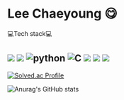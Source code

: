 # Lee Chaeyoung 😋

💻Tech stack💻


<img src="https://img.shields.io/badge/Java-007396?style=for-the-badge&logo=Java&logoColor=white"> <img src="https://img.shields.io/badge/Spring-6DB33F?style=for-the-badge&logo=Spring&logoColor=white"> <img alt="python" src ="https://img.shields.io/badge/python-blue.svg?&style=for-the-badge&logo=python&logoColor=white"/> <img alt="C" src ="https://img.shields.io/badge/C-gray.svg?&style=for-the-badge&logo=C&logoColor=white"/> <img src="https://img.shields.io/badge/c++-55C2E1?style=for-the-badge&logo=c%2B%2B&logoColor=white"/> <img src="https://img.shields.io/badge/html-E34F26?style=for-the-badge&logo=html5&logoColor=white">
<img src="https://img.shields.io/badge/css-1572B6?style=for-the-badge&logo=css3&logoColor=white">
------------------------------------------------------------------------------------
[![Solved.ac Profile](http://mazassumnida.wtf/api/generate_badge?boj=zs8523)](https://solved.ac/zs8523)

![Anurag's GitHub stats](https://github-readme-stats.vercel.app/api?username=anuraghazra&theme=radical&show_icons=true)
